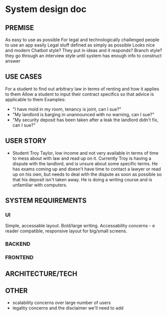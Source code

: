 # System design doc
## PREMISE
As easy to use as possible
For legal and technologically challenged people to use an app easily
Legal stuff defined as simply as possible
Looks nice and modern
Chatbot style? They put in ideas and it responds?
Branch style? they go through an interview style until system has enough info to construct answer


## USE CASES
For a student to find out arbitrary law in terms of renting and how it applies to them
Allow a student to input their contract specifics so that advice is applicable to them
Examples:
- "I have mold in my room, tenancy is joint, can I sue?"
- "My landlord is barging in unannounced with no warning, can I sue?"
- "My security deposit has been taken after a leak the landlord didn't fix, can I sue?"

## USER STORY
- Student Troy Taylor, low income and not very available in terms of time to mess about with law and read up on it.
Currently Troy is having a dispute with the landlord, and is unsure about some specific terms. He has exams coming up
and doesn't have time to contact a lawyer or read up on his own, but needs to deal with the dispute as soon as possible
so that his deposit isn't taken away. He is doing a writing course and is unfamiliar with computers.

## SYSTEM REQUIREMENTS
### UI
Simple, accessable layout. 
Bold/large writing.
Accessability concerns - e reader compatible, responsive layout for big/small screens.

### BACKEND
### FRONTEND

## ARCHITECTURE/TECH

## OTHER
- scalability concerns over large number of users
- legality concerns and the disclaimer we'll need to add
